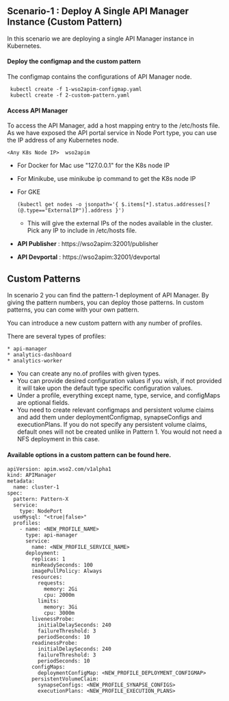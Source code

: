 ## Scenario-1 : Deploy A Single API Manager Instance (Custom Pattern)

In this scenario we are deploying a single API Manager instance in Kubernetes.

#### Deploy the configmap and the custom pattern

The configmap contains the configurations of API Manager node. 

```
 kubectl create -f 1-wso2apim-configmap.yaml
 kubectl create -f 2-custom-pattern.yaml
```

#### Access API Manager

To access the API Manager, add a host mapping entry to the /etc/hosts file. As we have exposed the API portal service in Node Port type, you can use the IP address of any Kubernetes node.

```
<Any K8s Node IP>  wso2apim
```

- For Docker for Mac use "127.0.0.1" for the K8s node IP
- For Minikube, use minikube ip command to get the K8s node IP
- For GKE
    ```
    (kubectl get nodes -o jsonpath='{ $.items[*].status.addresses[?(@.type=="ExternalIP")].address }')
    ```
    - This will give the external IPs of the nodes available in the cluster. Pick any IP to include in /etc/hosts file.
  
- **API Publisher** : https://wso2apim:32001/publisher 
- **API Devportal** : https://wso2apim:32001/devportal 


## Custom Patterns

In scenario 2 you can find the pattern-1 deployment of API Manager. By giving the pattern numbers, you can deploy those patterns. In custom patterns, you can come with your own pattern. 

You can introduce a new custom pattern with any number of profiles.

There are several types of profiles:

    * api-manager
    * analytics-dashboard
    * analytics-worker


- You can create any no.of profiles with given types.
- You can provide desired configuration values if you wish, if not provided it will take upon the default type specific configuration values.
- Under a profile, everything except name, type, service, and configMaps are optional fields.
- You need to create relevant configmaps and persistent volume claims and add them under deploymentConfigmap, synapseConfigs and executionPlans. If you do not specify any persistent volume claims, default ones will not be created unlike in Pattern 1. You would not need a NFS deployment in this case.

#### Available options in a custom pattern can be found here.

```
apiVersion: apim.wso2.com/v1alpha1
kind: APIManager
metadata:
  name: cluster-1
spec:
  pattern: Pattern-X
  service:
    type: NodePort
  useMysql: "<true|false>"
  profiles:
    - name: <NEW_PROFILE_NAME>
      type: api-manager
      service:
        name: <NEW_PROFILE_SERVICE_NAME>
      deployment:
        replicas: 1
        minReadySeconds: 100
        imagePullPolicy: Always
        resources:
          requests:
            memory: 2Gi
            cpu: 2000m
          limits:
            memory: 3Gi
            cpu: 3000m
        livenessProbe:
          initialDelaySeconds: 240
          failureThreshold: 3
          periodSeconds: 10
        readinessProbe:
          initialDelaySeconds: 240
          failureThreshold: 3
          periodSeconds: 10
        configMaps:
          deploymentConfigMap: <NEW_PROFILE_DEPLOYMENT_CONFIGMAP>
        persistentVolumeClaim:
          synapseConfigs: <NEW_PROFILE_SYNAPSE_CONFIGS>
          executionPlans: <NEW_PROFILE_EXECUTION_PLANS>
```